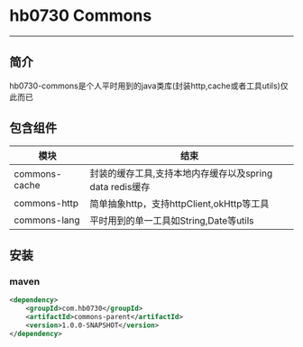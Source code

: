 # hb0730 Commons

-----------------------
## 简介
hb0730-commons是个人平时用到的java类库(封装http,cache或者工具utils)仅此而已
## 包含组件
|模块|结束|
|----|----|
|commons-cache|封装的缓存工具,支持本地内存缓存以及spring data redis缓存|
|commons-http|简单抽象http，支持httpClient,okHttp等工具|
|commons-lang|平时用到的单一工具如String,Date等utils|

## 安装
### maven
```xml
<dependency>
    <groupId>com.hb0730</groupId>
    <artifactId>commons-parent</artifactId>
    <version>1.0.0-SNAPSHOT</version>
</dependency>
```
